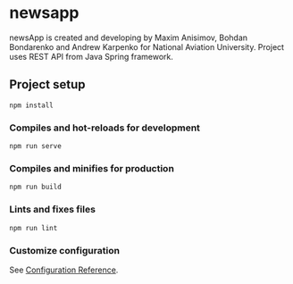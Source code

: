 # newsapp
newsApp is created and developing by Maxim Anisimov, Bohdan Bondarenko and Andrew Karpenko for National Aviation University. Project uses REST API from Java Spring framework.

## Project setup
```
npm install
```

### Compiles and hot-reloads for development
```
npm run serve
```

### Compiles and minifies for production
```
npm run build
```

### Lints and fixes files
```
npm run lint
```

### Customize configuration
See [Configuration Reference](https://cli.vuejs.org/config/).
